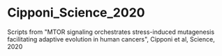 # Cipponi_Science_2020
Scripts from "MTOR signaling orchestrates stress-induced mutagenesis facilitating adaptive evolution in human cancers", Cipponi et al, Science, 2020
